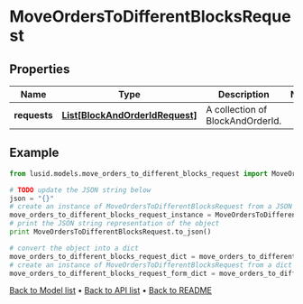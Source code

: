 # MoveOrdersToDifferentBlocksRequest


## Properties
Name | Type | Description | Notes
------------ | ------------- | ------------- | -------------
**requests** | [**List[BlockAndOrderIdRequest]**](BlockAndOrderIdRequest.md) | A collection of BlockAndOrderId. | 

## Example

```python
from lusid.models.move_orders_to_different_blocks_request import MoveOrdersToDifferentBlocksRequest

# TODO update the JSON string below
json = "{}"
# create an instance of MoveOrdersToDifferentBlocksRequest from a JSON string
move_orders_to_different_blocks_request_instance = MoveOrdersToDifferentBlocksRequest.from_json(json)
# print the JSON string representation of the object
print MoveOrdersToDifferentBlocksRequest.to_json()

# convert the object into a dict
move_orders_to_different_blocks_request_dict = move_orders_to_different_blocks_request_instance.to_dict()
# create an instance of MoveOrdersToDifferentBlocksRequest from a dict
move_orders_to_different_blocks_request_form_dict = move_orders_to_different_blocks_request.from_dict(move_orders_to_different_blocks_request_dict)
```
[Back to Model list](../README.md#documentation-for-models) &#8226; [Back to API list](../README.md#documentation-for-api-endpoints) &#8226; [Back to README](../README.md)



